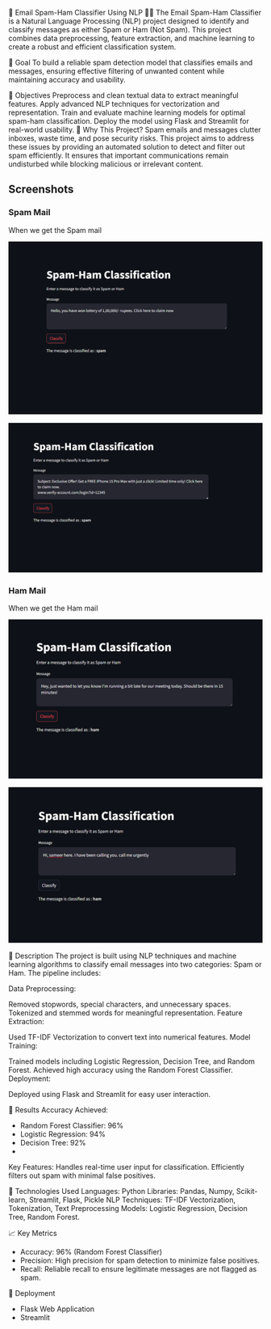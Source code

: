 📧 Email Spam-Ham Classifier Using NLP 🧠✨
The Email Spam-Ham Classifier is a Natural Language Processing (NLP) project designed to identify and classify messages as either Spam or Ham (Not Spam). This project combines data preprocessing, feature extraction, and machine learning to create a robust and efficient classification system.

🎯 Goal
To build a reliable spam detection model that classifies emails and messages, ensuring effective filtering of unwanted content while maintaining accuracy and usability.

🎯 Objectives
Preprocess and clean textual data to extract meaningful features.
Apply advanced NLP techniques for vectorization and representation.
Train and evaluate machine learning models for optimal spam-ham classification.
Deploy the model using Flask and Streamlit for real-world usability.
🤔 Why This Project?
Spam emails and messages clutter inboxes, waste time, and pose security risks. This project aims to address these issues by providing an automated solution to detect and filter out spam efficiently. It ensures that important communications remain undisturbed while blocking malicious or irrelevant content.

## Screenshots

### Spam Mail
When we get the Spam mail

![Homepage Screenshot](screenshot/spam1.png)

![Homepage Screenshot](screenshot/spam2.png)

### Ham Mail
When we get the Ham mail

![Homepage Screenshot](screenshot/ham1.png)

![Homepage Screenshot](screenshot/ham2.png)

💼 Description
The project is built using NLP techniques and machine learning algorithms to classify email messages into two categories: Spam or Ham. The pipeline includes:

Data Preprocessing:

Removed stopwords, special characters, and unnecessary spaces.
Tokenized and stemmed words for meaningful representation.
Feature Extraction:

Used TF-IDF Vectorization to convert text into numerical features.
Model Training:

Trained models including Logistic Regression, Decision Tree, and Random Forest.
Achieved high accuracy using the Random Forest Classifier.
Deployment:

Deployed using Flask and Streamlit for easy user interaction.

🌟 Results
Accuracy Achieved:
* Random Forest Classifier: 96%
* Logistic Regression: 94%
* Decision Tree: 92%
* 
Key Features:
Handles real-time user input for classification.
Efficiently filters out spam with minimal false positives.

🔧 Technologies Used
Languages: Python
Libraries: Pandas, Numpy, Scikit-learn, Streamlit, Flask, Pickle
NLP Techniques: TF-IDF Vectorization, Tokenization, Text Preprocessing
Models: Logistic Regression, Decision Tree, Random Forest.

📈 Key Metrics
* Accuracy: 96% (Random Forest Classifier)
* Precision: High precision for spam detection to minimize false positives.
* Recall: Reliable recall to ensure legitimate messages are not flagged as spam.

🚀 Deployment
* Flask Web Application
* Streamlit 
